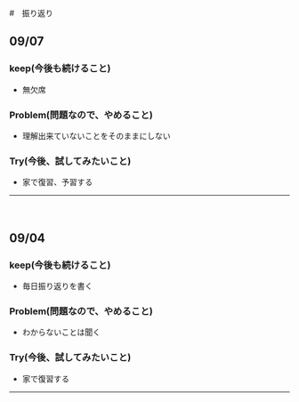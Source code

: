 #　振り返り　　

## 09/07

### keep(今後も続けること)

- 無欠席　

### Problem(問題なので、やめること)

- 理解出来ていないことをそのままにしない

### Try(今後、試してみたいこと)

- 家で復習、予習する

---  
  　
## 09/04

### keep(今後も続けること)

- 毎日振り返りを書く　

### Problem(問題なので、やめること)

- わからないことは聞く

### Try(今後、試してみたいこと)

- 家で復習する

---  
